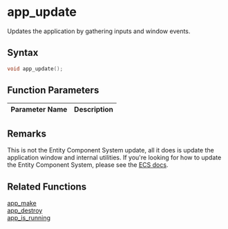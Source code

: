 # app_update

Updates the application by gathering inputs and window events.

## Syntax

```cpp
void app_update();
```

## Function Parameters

Parameter Name | Description
--- | ---

## Remarks

This is not the Entity Component System update, all it does is update the application window and internal utilities. If you're looking for how to update the Entity Component System, please see the [ECS docs](https://github.com/RandyGaul/cute_framework/blob/master/docs/ecs).

## Related Functions

[app_make](https://github.com/RandyGaul/cute_framework/blob/master/docs/app/app_make.md)  
[app_destroy](https://github.com/RandyGaul/cute_framework/blob/master/docs/app/app_destroy.md)  
[app_is_running](https://github.com/RandyGaul/cute_framework/blob/master/docs/app/app_is_running.md)  
